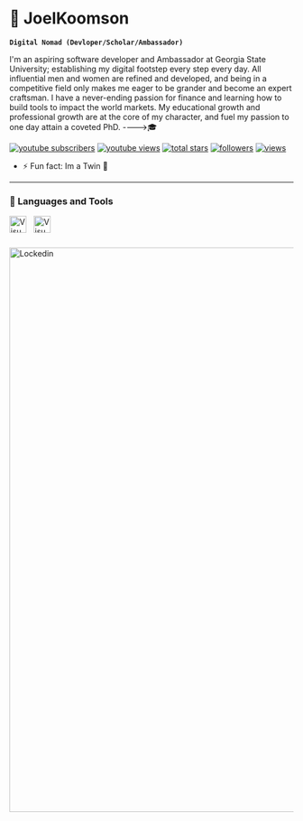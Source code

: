 # 🧩 JoelKoomson

**`Digital Nomad (Devloper/Scholar/Ambassador)`**  

I'm an aspiring software developer and Ambassador at Georgia State University; establishing my digital footstep every step every day. All influential men and women are refined and developed, and being in a competitive field only makes me eager to be grander and become an expert craftsman. I have a never-ending passion for finance and learning how to build tools to impact the world markets. My educational growth and professional growth are at the core of my character, and fuel my passion to one day attain a coveted PhD. ---->🎓

<!-- Social badges section -->
<!-- Badges with custom icons - https://github.com/DenverCoder1/custom-icon-badges -->
<!-- View counter - https://github.com/DenverCoder1/Simple-View-Counter -->
<p align="left">
  <a href="https://www.youtube.com/c/DevProTips?sub_confirmation=1">
    <img alt="youtube subscribers" title="Subscribe to my YouTube channel" src="https://freshidea.com/jonah/app/youtube-stats-badges/subscribers-badge.php"/></a>
  <a href="https://www.youtube.com/c/DevProTips">
    <img alt="youtube views" title="YouTube views" src="https://freshidea.com/jonah/app/youtube-stats-badges/view-count-badge.php"/></a> 
  <a href="https://github.com/DenverCoder1?tab=repositories&sort=stargazers">
    <img alt="total stars" title="Total stars on GitHub" src="https://custom-icon-badges.demolab.com/github/stars/DenverCoder1?color=55960c&style=for-the-badge&labelColor=488207&logo=star"/></a>
  <a href="https://github.com/DenverCoder1?tab=followers">
    <img alt="followers" title="Follow me on Github" src="https://custom-icon-badges.demolab.com/github/followers/DenverCoder1?color=236ad3&labelColor=1155ba&style=for-the-badge&logo=person-add&label=Follow&logoColor=white"/></a>
  <a href="https://github.com/DenverCoder1/Simple-View-Counter">
    <img alt="views" title="GitHub profile views" src="https://freshidea.com/jonah/app/DenverCoder1-profile-views"/></a>
</p>

- ⚡ Fun fact: Im a Twin 👬
---
### 🧰 Languages and Tools
<img align="left" alt="Visual Studio Code" width="30px" src="https://djeqr6to3dedg.cloudfront.net/repo-logos/library/python/live/logo-1720462259584.png" style="padding-right:10px;" />
<img align="left" alt="Visual Studio Code" width="30px" src="https://ih1.redbubble.net/image.5332351349.5787/raf,360x360,075,t,fafafa:ca443f4786.u3.jpg" style="padding-right:10px;" />

<br />






#


<img align="left" alt="Lockedin" width="1000px"  src= "https://github.com/user-attachments/assets/e04a3059-1580-4cde-9520-56b30fdcd76e" style="padding-right:150px;" />
